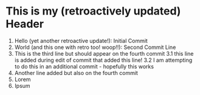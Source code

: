 # This is my (retroactively updated) Header

1. Hello (yet another retroactive update!): Initial Commit
2. World (and this one with retro too! woop!!): Second Commit Line
3. This is the third line but should appear on the fourth commit
   3.1 this line is added during edit of commit that added this line!
   3.2 I am attempting to do this in an additional commit - hopefully this works
4. Another line added but also on the fourth commit
5. Lorem
6. Ipsum
